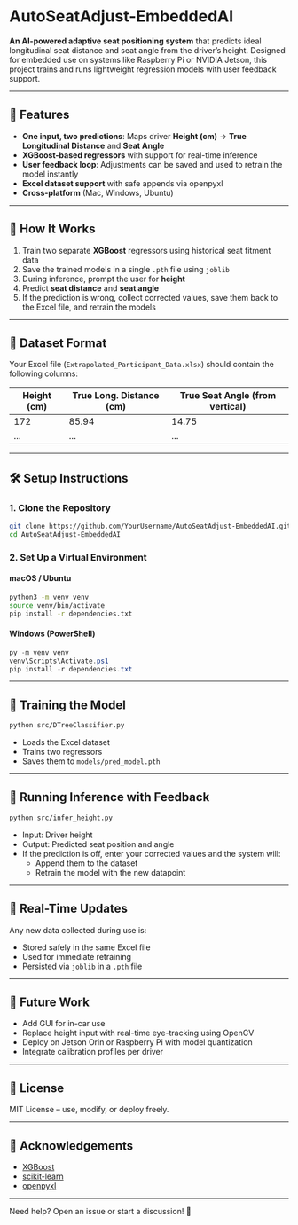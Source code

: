# AutoSeatAdjust-EmbeddedAI

**An AI-powered adaptive seat positioning system** that predicts ideal longitudinal seat distance and seat angle from the driver’s height. Designed for embedded use on systems like Raspberry Pi or NVIDIA Jetson, this project trains and runs lightweight regression models with user feedback support.

---

## 📌 Features
- **One input, two predictions**: Maps driver **Height (cm)** → **True Longitudinal Distance** and **Seat Angle**
- **XGBoost-based regressors** with support for real-time inference
- **User feedback loop**: Adjustments can be saved and used to retrain the model instantly
- **Excel dataset support** with safe appends via openpyxl
- **Cross-platform** (Mac, Windows, Ubuntu)

---

## 🧠 How It Works
1. Train two separate **XGBoost** regressors using historical seat fitment data
2. Save the trained models in a single `.pth` file using `joblib`
3. During inference, prompt the user for **height**
4. Predict **seat distance** and **seat angle**
5. If the prediction is wrong, collect corrected values, save them back to the Excel file, and retrain the models

---

## 💾 Dataset Format

Your Excel file (`Extrapolated_Participant_Data.xlsx`) should contain the following columns:

| Height (cm) | True Long. Distance (cm) | True Seat Angle (from vertical) |
|-------------|--------------------------|----------------------------------|
| 172         | 85.94                    | 14.75                           |
| ...         | ...                      | ...                             |

---

## 🛠️ Setup Instructions

### 1. Clone the Repository
```bash
git clone https://github.com/YourUsername/AutoSeatAdjust-EmbeddedAI.git
cd AutoSeatAdjust-EmbeddedAI
```

### 2. Set Up a Virtual Environment

#### macOS / Ubuntu
```bash
python3 -m venv venv
source venv/bin/activate
pip install -r dependencies.txt
```

#### Windows (PowerShell)
```powershell
py -m venv venv
venv\Scripts\Activate.ps1
pip install -r dependencies.txt
```

---

## 🧪 Training the Model

```bash
python src/DTreeClassifier.py
```

- Loads the Excel dataset
- Trains two regressors
- Saves them to `models/pred_model.pth`

---

## 🤖 Running Inference with Feedback

```bash
python src/infer_height.py
```

- Input: Driver height
- Output: Predicted seat position and angle
- If the prediction is off, enter your corrected values and the system will:
  - Append them to the dataset
  - Retrain the model with the new datapoint

---

## 🔄 Real-Time Updates

Any new data collected during use is:
- Stored safely in the same Excel file
- Used for immediate retraining
- Persisted via `joblib` in a `.pth` file

---

## 🚀 Future Work
- Add GUI for in-car use
- Replace height input with real-time eye-tracking using OpenCV
- Deploy on Jetson Orin or Raspberry Pi with model quantization
- Integrate calibration profiles per driver

---

## 📜 License
MIT License – use, modify, or deploy freely.

---

## 🙌 Acknowledgements
- [XGBoost](https://xgboost.readthedocs.io/)
- [scikit-learn](https://scikit-learn.org/)
- [openpyxl](https://openpyxl.readthedocs.io/)

---

Need help? Open an issue or start a discussion! 💬
